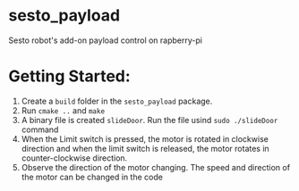# sesto_payload
Sesto robot's add-on payload control on rapberry-pi

# Getting Started:
1. Create a `build` folder in the `sesto_payload` package.
2. Run `cmake ..` and `make`
3. A binary file is created `slideDoor`. Run the file usind `sudo ./slideDoor` command
4. When the Limit switch is pressed, the motor is rotated in clockwise direction and when the limit switch is released, the motor rotates in counter-clockwise direction.
5. Observe the direction of the motor changing. The speed and direction of the motor can be changed in the code
